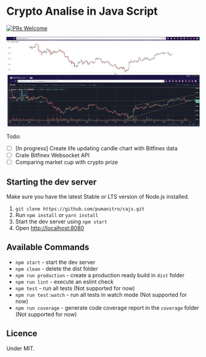 # Crypto Analise in Java Script

[![PRs Welcome](https://img.shields.io/badge/PRs-welcome-brightgreen.svg?style=flat-square)](http://makeapullrequest.com)

![What I did](/moveOn.png "Actual preview")

Todo:

- [ ] [In progress] Create life updating candle chart with Bitfinex data
- [ ] Crate Bitfinex Websocket API
- [ ] Comparing market cup with crypto prize

## Starting the dev server

Make sure you have the latest Stable or LTS version of Node.js installed.

1. `git clone https://github.com/pumanitro/cajs.git`
2. Run `npm install` or `yarn install`
3. Start the dev server using `npm start`
3. Open [http://localhost:8080](http://localhost:8080)

## Available Commands

- `npm start` - start the dev server
- `npm clean` - delete the dist folder
- `npm run production` - create a production ready build in `dist` folder
- `npm run lint` - execute an eslint check
- `npm test` - run all tests (Not supported for now)
- `npm run test:watch` - run all tests in watch mode (Not supported for now)
- `npm run coverage` - generate code coverage report in the `coverage` folder (Not supported for now)

## Licence

Under MIT.
